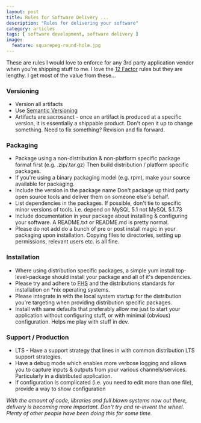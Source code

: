 ```yaml
---
layout: post
title: Rules for Software Delivery ...
description: "Rules for delivering your software" 
category: articles
tags: [ software development, software delivery ]
image:
  feature: squarepeg-round-hole.jpg
---
```


These are rules I would love to enforce for any 3rd party application vendor
when you're shipping stuff to me. I love the [12 Factor](http://12factor.net/)
rules but they are lengthy. I get most of the value from these... 

### Versioning
* Version all artifacts
* Use [Semantic Versioning](http://semver.org/)
* Artifacts are sacrosanct - once an artifact is produced at a specific
version, it is essentially a shippable product. Don't open it up to change 
something. Need to fix something? Revision and fix forward.

### Packaging
* Package using a non-distribution & non-platform specific package format
first (e.g. .zip/.tar.gz) Then build distribution / platform specific
packages.
* If you're using a binary packaging model (e.g. rpm), make your source
available for packaging.
* Include the version in the package name Don't package up third party open
source tools and deliver them on someone else's behalf.
* List dependencies in the packages. If possible, don't tie to specific minor
versions of tools. i.e. depend on MySQL 5.1 not MySQL 5.1.73
* Include documentation in your package about installing & configuring your
software. A README.txt or README.md is pretty normal. 
* Please do not add do a bunch of pre or post install magic in your packaging upon
installation. Copying files to directories, setting up permissions, relevant
users etc. is all fine. 

### Installation
* Where using distribution specific packages, a simple yum install
top-level-package  should install your package and all of it's dependencies.
* Please try and adhere to [FHS](http://www.pathname.com/fhs/) and the 
distributions standards for installation on *nix operating systems. 
* Please integrate in with the local system startup for the distribution you're
targeting when providing distribution specific packages.
* Install with sane defaults that preferably allow me just to start your
application without configuring stuff, or with minimal (obvious)
configuration. Helps me play with stuff in dev.

### Support / Production
* LTS - Have a support strategy that lines in with common distribution LTS
support strategies.
* Have a debug mode which enables more verbose logging and allows you to
capture inputs & outputs from your various channels/services. Particularly
in a distributed application. 
* If configuration is complicated (i.e. you need to edit more than one file),
provide a way to show configuration 

_With the amount of code, libraries and full blown systems now out there,
delivery is becoming more important. Don't try and re-invent the wheel. Plenty
of other people have been doing this for some time._
